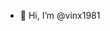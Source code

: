 - 👋 Hi, I’m @vinx1981

<!---
vinx1981/vinx1981 is a ✨ special ✨ repository because its `README.md` (this file) appears on your GitHub profile.
You can click the Preview link to take a look at your changes.
--->
